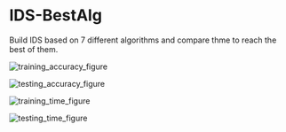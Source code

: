# IDS-BestAlg
Build IDS based on 7 different algorithms and compare thme to reach the best of them.

![training_accuracy_figure](https://user-images.githubusercontent.com/40705538/124689026-1154bb80-ded8-11eb-8152-8a2547c39e9e.png)

![testing_accuracy_figure](https://user-images.githubusercontent.com/40705538/124689032-131e7f00-ded8-11eb-88cd-cae519cd44c5.png)

![training_time_figure](https://user-images.githubusercontent.com/40705538/124689030-1285e880-ded8-11eb-9c3e-1b3ea24adb21.png)

![testing_time_figure](https://user-images.githubusercontent.com/40705538/124689022-0ef26180-ded8-11eb-9c94-2eeb78daebef.png)
